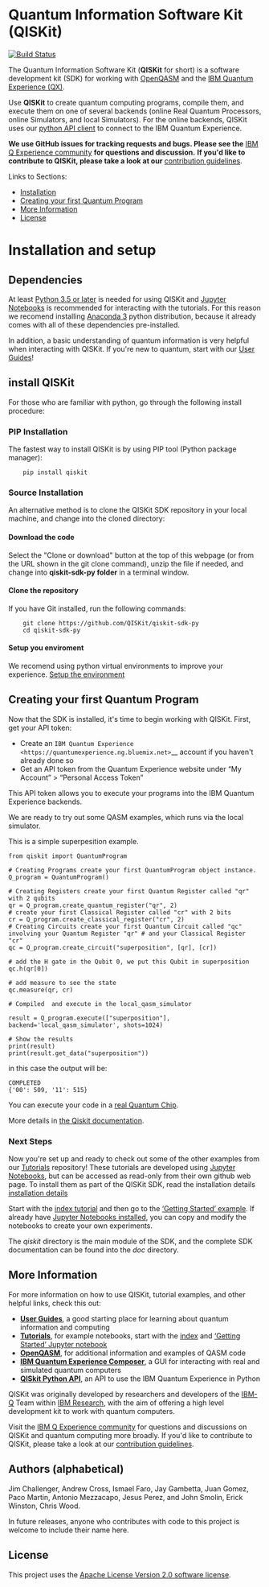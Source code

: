 # Quantum Information Software Kit (QISKit)

[![Build Status](https://travis-ci.org/QISKit/qiskit-sdk-py.svg?branch=master)](https://travis-ci.org/QISKit/qiskit-sdk-py)

The Quantum Information Software Kit (**QISKit** for short) is a software development kit (SDK) for working with [OpenQASM](https://github.com/QISKit/qiskit-openqasm) and the [IBM Quantum Experience (QX)](https://quantumexperience.ng.bluemix.net/). 

Use **QISKit** to create quantum computing programs, compile them, and execute them on one of several backends (online Real Quantum Processors, online Simulators, and local Simulators). For the online backends, QISKit uses our [python API client](https://github.com/QISKit/qiskit-api-py) to connect to the IBM Quantum Experience. 

**We use GitHub issues for tracking requests and bugs. Please see the** [IBM Q Experience community](https://quantumexperience.ng.bluemix.net/qx/community) **for questions and discussion.** **If you'd like to contribute to QISKit, please take a look at our** [contribution guidelines](CONTRIBUTING.rst).

Links to Sections:

* [Installation](#installation-and-setup)
* [Creating your first Quantum Program](#getting-started)
* [More Information](#more-information)
* [License](#license)

# Installation and setup
## Dependencies

At least [Python 3.5 or later](https://www.python.org/downloads/) is needed for using QISKit and [Jupyter Notebooks](https://jupyter.readthedocs.io/en/latest/install.html) is recommended for interacting with the tutorials.
For this reason we recomend installing [Anaconda 3](https://www.continuum.io/downloads) python distribution, because it already comes with all of these dependencies pre-installed.

In addition, a basic understanding of quantum information is very helpful when interacting with QISKit. If you're new to quantum, start with our [User Guides](https://github.com/QISKit/ibmqx-user-guides)!

## install QISKit

For those who are familiar with python, go through the following install procedure:

### PIP Installation

The fastest way to install QISKit is by using PIP tool (Python package manager):

```
    pip install qiskit
```

### Source Installation 

An alternative method is to clone the QISKit SDK repository in your local machine, and change into the cloned directory:

#### Download the code 

Select the "Clone or download" button at the top of this webpage (or from the URL shown in the git clone command), unzip the file if needed, and change into **qiskit-sdk-py folder** in a terminal window.

#### Clone the repository 

If you have Git installed, run the following commands:
```
    git clone https://github.com/QISKit/qiskit-sdk-py
    cd qiskit-sdk-py
```
#### Setup you enviroment

We recomend using python virtual environments to improve your experience. [Setup the environment](doc/install.rst#3.1-Setup-the-environment)

## Creating your first Quantum Program

Now that the SDK is installed, it's time to begin working with QISKit. First, get your API token:

-  Create an `IBM Quantum Experience <https://quantumexperience.ng.bluemix.net>`__ account if you haven't already done so
-  Get an API token from the Quantum Experience website under “My Account” > “Personal Access Token”

This API token allows you to execute your programs into the IBM Quantum Experience backends.

We are ready to try out some QASM examples, which runs via the local simulator.

This is a simple superpesition example.

```
from qiskit import QuantumProgram

# Creating Programs create your first QuantumProgram object instance.
Q_program = QuantumProgram()

# Creating Registers create your first Quantum Register called "qr" with 2 qubits
qr = Q_program.create_quantum_register("qr", 2)
# create your first Classical Register called "cr" with 2 bits
cr = Q_program.create_classical_register("cr", 2)
# Creating Circuits create your first Quantum Circuit called "qc" involving your Quantum Register "qr" # and your Classical Register "cr"
qc = Q_program.create_circuit("superposition", [qr], [cr])

# add the H gate in the Qubit 0, we put this Qubit in superposition
qc.h(qr[0])

# add measure to see the state
qc.measure(qr, cr)

# Compiled  and execute in the local_qasm_simulator

result = Q_program.execute(["superposition"], backend='local_qasm_simulator', shots=1024)

# Show the results
print(result)
print(result.get_data("superposition"))
```

in this case the output will be:

```
COMPLETED
{'00': 509, '11': 515} 
```


You can execute your code in a [real Quantum Chip](https://github.com/QISKit/ibmqx-backend-information).

More details in [the Qiskit documentation](doc/qiskit.rst).

### Next Steps

Now you're set up and ready to check out some of the other examples from our [Tutorials](https://github.com/QISKit/qiskit-tutorial) repository! These tutorials are developed using [Jupyter Notebooks](https://jupyter.org/), but can be accessed as read-only from their own github web page. To install them as part of the QISKit SDK, read the installation details [installation details](doc/install.rst#Install-Jupyter-based-tutorials)

Start with the [index tutorial](https://github.com/QISKit/qiskit-tutorial/blob/master/index.ipynb) and then go to the [‘Getting Started’ example](https://github.com/QISKit/qiskit-tutorial/blob/002d054c72fc59fc5009bb9fa0ee393e15a69d07/1_introduction/getting_started.ipynb). If already have [Jupyter Notebooks installed](https://jupyter.readthedocs.io/en/latest/install.html), you can copy and modify the notebooks to create your own experiments.

The *qiskit* directory is the main module of the SDK, and the complete SDK documentation can be found into the *doc* directory.

## More Information

For more information on how to use QISKit, tutorial examples, and other helpful links, check this out:

* **[User Guides](https://github.com/QISKit/ibmqx-user-guides)**,
  a good starting place for learning about quantum information and computing
* **[Tutorials](https://github.com/QISKit/qiskit-tutorial)**,
  for example notebooks, start with the [index](https://github.com/QISKit/qiskit-tutorial/blob/master/index.ipynb) and [‘Getting Started’ Jupyter notebook](https://github.com/QISKit/qiskit-tutorial/blob/002d054c72fc59fc5009bb9fa0ee393e15a69d07/1_introduction/getting_started.ipynb)
* **[OpenQASM](https://github.com/QISKit/openqasm)**,
  for additional information and examples of QASM code
* **[IBM Quantum Experience Composer](https://quantumexperience.ng.bluemix.net/qx/editor)**,
  a GUI for interacting with real and simulated quantum computers
* **[QISkit Python API](https://github.com/QISKit/qiskit-api-py)**, an API to use the IBM Quantum Experience in Python


QISKit was originally developed by researchers and developers of the [IBM-Q](http://www.research.ibm.com/ibm-q/) Team within [IBM Research](http://www.research.ibm.com/), with the aim of offering a high level development kit to work with quantum computers.

Visit the [IBM Q Experience community](https://quantumexperience.ng.bluemix.net/qx/community) for questions and discussions on QISKit and quantum computing more broadly. If you'd like to contribute to QISKit, please take a look at our [contribution guidelines](CONTRIBUTING.rst).


## Authors (alphabetical)

Jim Challenger, Andrew Cross, Ismael Faro, Jay Gambetta, Juan Gomez, Paco Martin, Antonio Mezzacapo, Jesus Perez, and John Smolin, Erick Winston, Chris Wood.

In future releases, anyone who contributes with code to this project is welcome to include their name here.


## License

This project uses the [Apache License Version 2.0 software license](https://www.apache.org/licenses/LICENSE-2.0).


